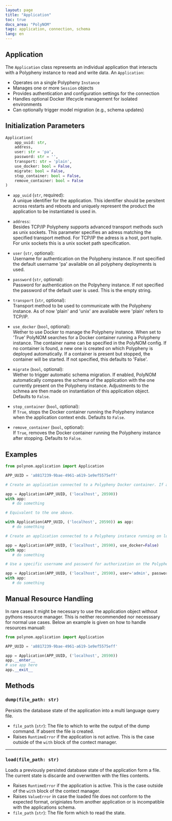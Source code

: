 ```yaml
---
layout: page
title: "Application"
toc: true
docs_area: "PolyNOM"
tags: application, connection, schema
lang: en
---
```


## Application

The `Application` class represents an individual application that interacts with a Polypheny instance to read and write data.
An `Application`:

- Operates on a single Polypheny `Instance`
- Manages one or more `Session` objects
- Provides authentication and configuration settings for the connection
- Handles optional Docker lifecycle management for isolated environments
- Can optionally trigger model migration (e.g., schema updates)

## Initialization Parameters
```python
Application(
    app_uuid: str,
    address,
    user: str = 'pa',
    password: str = '',
    transport: str = 'plain',
    use_docker: bool = False,
    migrate: bool = False,
    stop_container: bool = False,
    remove_container: bool = False
)
```

- `app_uuid` (`str`, required):  
  A unique identifier for the application. This identifier should be persitent across restarts and reboots and uniquely represent the product the application to be instantiated is used in. 

- `address`:  
  Besides TCP/IP Polypheny supports advanced transport methods such as unix sockets. This parameter specifies an adress matching the specified transport method. For TCP/IP the adress is a host, port tuple. For unix sockets this is a unix socket path specification.

- `user` (`str`, optional):  
  Username for authentication on the Polypheny instance. If not specified the default username 'pa' available on all polypheny deployments is used.

- `password` (`str`, optional):  
  Password for authentication on the Polpyheny instance. If not specified the password of the default user is used. This is the empty string.

- `transport` (`str`, optional):  
  Transport method to be used to communicate with the Polypheny instance. As of now 'plain' and 'unix' are available were 'plain' refers to TCP/IP.

- `use_docker` (`bool`, optional):  
  Wether to use Docker to manage the Polypheny instance. When set to 'True' PolyNOM searches for a Docker container running a Polypheny instance. The container name can be specified in the PolyNOM config. If no container is found, a new one is created on which Polypheny is deployed automatically. If a container is present but stopped, the container will be started. If not specified, this defaults to 'False'.

- `migrate` (`bool`, optional):  
  Wether to trigger automatic schema migration. If enabled, PolyNOM automatically compares the schema of the application with the one currently present on the Polypheny instance. Adjustments to the schmea are then made on instantiation of this application object. Defaults to `False`.

- `stop_container` (`bool`, optional):  
  If `True`, stops the Docker container running the Polypheny instance when the application context ends. Defaults to `False`.

- `remove_container` (`bool`, optional):  
  If `True`, removes the Docker container running the Polypheny instance after stopping. Defaults to `False`.

## Examples
```python
from polynom.application import Application

APP_UUID = 'a8817239-9bae-4961-a619-1e9ef5575eff'

# Create an application connected to a Polypheny Docker container. If absent, the container as well as Polypheny will be automatically deployed.

app = Application(APP_UUID, ('localhost', 20590))
with app:
   # do something

# Equivalent to the one above.

with Application(APP_UUID, ('localhost', 20590)) as app:
   # do something

# Create an application connected to a Polypheny instance running on localhost. As this instance is externally managed, the Docker features are disabled.

app = Application(APP_UUID, ('localhost', 20590), use_docker=False)
with app:
   # do something

# Use a specific username and password for authorization on the Polypheny instance.

app = Application(APP_UUID, ('localhost', 20590), user='admin', password='admin')
with app:
   # do something
```

## Manual Resource Handling
In rare cases it might be necessary to use the application object without pythons resource manager. This is neither recommended nor necesssary for normal use cases. Below an example is given on how to handle resources manuall:

```python
from polynom.application import Application

APP_UUID = 'a8817239-9bae-4961-a619-1e9ef5575eff'

app = Application(APP_UUID, ('localhost', 20590))
app.__enter__
# use app here
app.__exit__

```

## Methods

### `dump(file_path: str)`

Persists the database state of the application into a multi language query file.

- `file_path` (`str`): The file to which to write the output of the dump command. If absent the file is created.
- Raises `RuntimeError` if the application is not active. This is the case outside of the `with` block of the contect manager. 

---

### `load(file_path: str)`

Loads a previously persisted database state of the application form a file. The current state is discarde and overwritten with the files contents.

- Raises `RuntimeError` if the application is active. This is the case outside of the `with` block of the contect manager.
- Raises `ValueError` in case the loaded file does not conform to the expected format, originiates form another application or is incompatible with the applications schema.
- `file_path` (`str`): The file form which to read the state.

